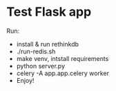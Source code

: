 <h1>Test Flask app</h1>

Run:
<ul>
	<li>install & run rethinkdb</li>
	<li>./run-redis.sh</li>
	<li>make venv, intstall requirements</li>
	<li>python server.py</li>
	<li>celery -A app.app.celery worker</li>
	<li>Enjoy!</li>
<ul>